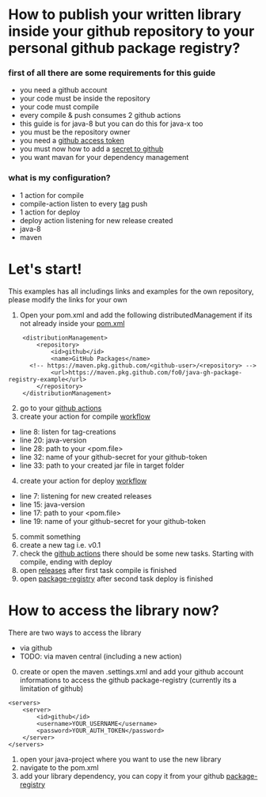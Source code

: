 # How to publish your written library inside your github repository to your personal github package registry?

### first of all there are some requirements for this guide
- you need a github account
- your code must be inside the repository
- your code must compile
- every compile & push consumes 2 github actions
- this guide is for java-8 but you can do this for java-x too
- you must be the repository owner
- you need a [github access token](https://docs.github.com/en/github/authenticating-to-github/creating-a-personal-access-token)
- you must now how to add a [secret to github](https://docs.github.com/en/actions/configuring-and-managing-workflows/creating-and-storing-encrypted-secrets)
- you want mavan for your dependency management

### what is my configuration?
- 1 action for compile 
- compile-action listen to every [tag](https://docs.github.com/en/github/administering-a-repository/managing-releases-in-a-repository) push
- 1 action for deploy
- deploy action listening for new release created
- java-8
- maven


# Let's start!
This examples has all includings links and examples for the own repository, please modify the links for your own

1. Open your pom.xml and add the following distributedManagement if its not already inside your [pom.xml](https://github.com/fo0/java-gh-package-registry-example/blob/master/hello-world-example/pom.xml)
```
	<distributionManagement>
		<repository>
			<id>github</id>
			<name>GitHub Packages</name>
      <!-- https://maven.pkg.github.com/<github-user>/<repository> -->
			<url>https://maven.pkg.github.com/fo0/java-gh-package-registry-example</url>
		</repository>
	</distributionManagement>
```
2. go to your [github actions](https://github.com/fo0/hello-world-java-lib/actions)
3. create your action for compile [workflow](https://github.com/fo0/hello-world-java-lib/blob/master/.github/workflows/maven_build.yml)
  - line 8: listen for tag-creations
  - line 20: java-version
  - line 28: path to your <pom.file>
  - line 32: name of your github-secret for your github-token
  - line 33: path to your created jar file in target folder

4. create your action for deploy [workflow](https://github.com/fo0/hello-world-java-lib/blob/master/.github/workflows/maven_deploy.yml)
  - line 7: listening for new created releases
  - line 15: java-version
  - line 17: path to your <pom.file>
  - line 19: name of your github-secret for your github-token
  
5. commit something
6. create a new tag i.e. v0.1
7. check the [github actions](https://github.com/fo0/hello-world-java-lib/actions) there should be some new tasks. Starting with compile, ending with deploy
8. open [releases](https://github.com/fo0/hello-world-java-lib/releases) after first task compile is finished
9. open [package-registry](https://github.com/fo0/hello-world-java-lib/packages) after second task deploy is finished

# How to access the library now?
There are two ways to access the library
- via github
- TODO: via maven central (including a new action)

0. create or open the maven .settings.xml and add your github account informations to access the github package-registry (currently its a limitation of github)
```
<servers>
    <server>
        <id>github</id>
        <username>YOUR_USERNAME</username>
        <password>YOUR_AUTH_TOKEN</password>
    </server>
</servers>
```
1. open your java-project where you want to use the new library
2. navigate to the pom.xml
3. add your library dependency, you can copy it from your github [package-registry](https://github.com/fo0/hello-world-java-lib/packages)
